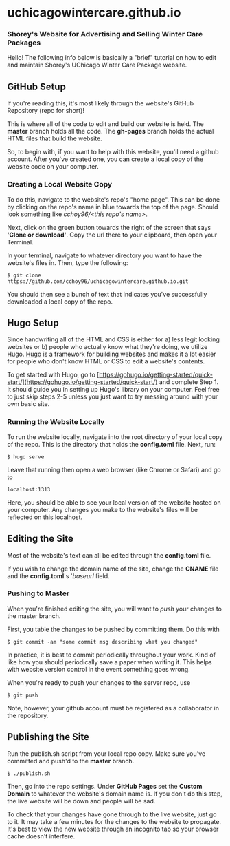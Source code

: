 # uchicagowintercare.github.io
### Shorey's Website for Advertising and Selling Winter Care Packages

Hello! The following info below is basically a "brief" tutorial on how to edit and maintain Shorey's UChicago Winter Care Package website.

## GitHub Setup
If you're reading this, it's most likely through the website's GitHub Repository (repo for short)!

This is where all of the code to edit and build our website is held. The **master** branch holds all the code. The **gh-pages** branch holds the actual HTML files that build the website.

So, to begin with, if you want to help with this website, you'll need a github account. After you've created one, you can create a local copy of the website code on your computer.

### Creating a Local Website Copy
To do this, navigate to the website's repo's "home page". This can be done by clicking on the repo's name in blue towards the top of the page. Should look something like *cchoy96/<this repo's name>*.

Next, click on the green button towards the right of the screen that says **'Clone or download'**. Copy the url there to your clipboard, then open your Terminal.

In your terminal, navigate to whatever directory you want to have the website's files in. Then, type the following:
```
$ git clone https://github.com/cchoy96/uchicagowintercare.github.io.git
```
You should then see a bunch of text that indicates you've successfully downloaded a local copy of the repo.

## Hugo Setup
Since handwriting all of the HTML and CSS is either for a) less legit looking websites or b) people who actually know what they're doing, we utilize Hugo. [Hugo](https://gohugo.io/) is a framework for building websites and makes it a lot easier for people who don't know HTML or CSS to edit a website's contents.

To get started with Hugo, go to [https://gohugo.io/getting-started/quick-start/](https://gohugo.io/getting-started/quick-start/) and complete Step 1. It should guide you in setting up Hugo's library on your computer. Feel free to just skip steps 2-5 unless you just want to try messing around with your own basic site.

### Running the Website Locally
To run the website locally, navigate into the root directory of your local copy of the repo. This is the directory that holds the **config.toml** file. Next, run:
```
$ hugo serve
```

Leave that running then open a web browser (like Chrome or Safari) and go to
```
localhost:1313
```

Here, you should be able to see your local version of the website hosted on your computer.
Any changes you make to the website's files will be reflected on this localhost.

## Editing the Site
Most of the website's text can all be edited through the **config.toml** file.

If you wish to change the domain name of the site, change the **CNAME** file and the **config.toml**'s '*baseurl* field. 

### Pushing to Master
When you're finished editing the site, you will want to *push* your changes to the master branch.

First, you table the changes to be pushed by committing them. Do this with
```
$ git commit -am "some commit msg describing what you changed"
```
In practice, it is best to commit periodically throughout your work. Kind of like how you should periodically save a paper when writing it. This helps with website version control in the event something goes wrong.

When you're ready to push your changes to the server repo, use
```
$ git push
```

Note, however, your github account must be registered as a collaborator in the repository.

## Publishing the Site
Run the publish.sh script from your local repo copy. Make sure you've committed and push'd to the **master** branch.
```
$ ./publish.sh
```

Then, go into the repo settings. Under **GitHub Pages** set the **Custom Domain** to whatever the website's domain name is. If you don't do this step, the live website will be down and people will be sad.

To check that your changes have gone through to the live website, just go to it. It may take a few minutes for the changes to the website to propagate. It's best to view the new website through an incognito tab so your browser cache doesn't interfere.
